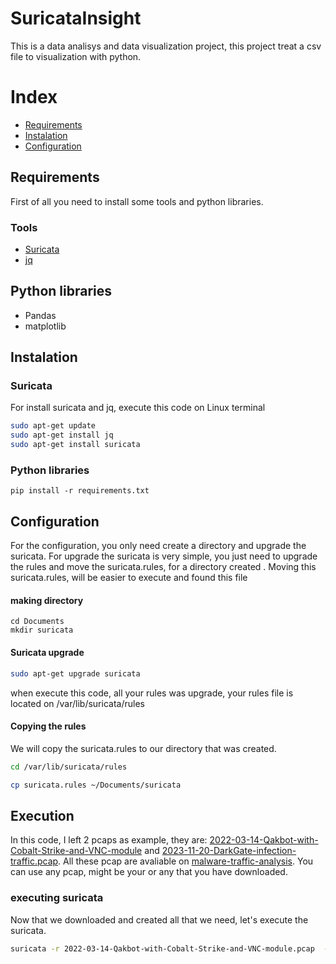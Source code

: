 # SuricataInsight

This is a data analisys and data visualization project, this project treat a csv file to visualization with python.

# Index
+ [Requirements](#requirements)
+ [Instalation](#instalation)
+ [Configuration](#configuration)




## Requirements

First of all you need to install some tools and python libraries.

### Tools
+ [Suricata](https://suricata.io/)
+ [jq](https://jqlang.github.io/jq/)

## Python libraries
+ Pandas
+ matplotlib


## Instalation

### Suricata
For install suricata and jq, execute this code on Linux terminal
```bash
sudo apt-get update
sudo apt-get install jq
sudo apt-get install suricata
```
### Python libraries

```python3
pip install -r requirements.txt
```


## Configuration
For the configuration, you only need create a directory and upgrade the suricata. For upgrade the suricata is very simple, you just need to upgrade the rules and move the suricata.rules, for a directory created . Moving this suricata.rules, will be easier to execute and found this file

#### making directory

```
cd Documents
mkdir suricata
```

#### Suricata upgrade
 ```bash
sudo apt-get upgrade suricata
```
when execute this code, all your rules was upgrade, your rules file is located on /var/lib/suricata/rules

#### Copying the rules

We will copy the suricata.rules to our directory that was created.

```bash
cd /var/lib/suricata/rules

cp suricata.rules ~/Documents/suricata
```




## Execution

In this code, I left 2 pcaps as example, they are: [2022-03-14-Qakbot-with-Cobalt-Strike-and-VNC-module](https://www.malware-traffic-analysis.net/2022/03/16/index.html) and [2023-11-20-DarkGate-infection-traffic.pcap](https://www.malware-traffic-analysis.net/2023/11/20/index.html). All these pcap are avaliable on [malware-traffic-analysis](https://www.malware-traffic-analysis.net). You can use any pcap, might be your or any that you have downloaded.

### executing suricata
Now that we downloaded and created all that we need, let's execute the suricata.

```bash
suricata -r 2022-03-14-Qakbot-with-Cobalt-Strike-and-VNC-module.pcap  -S suricata.rules -v -l .

```

```

```





